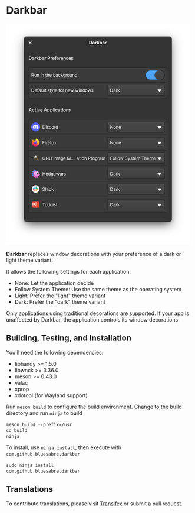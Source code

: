 # Darkbar

![Screenshot](data/screenshots/1x.png?raw=true)

**Darkbar** replaces window decorations with your preference of a dark or light theme variant.

It allows the following settings for each application:

- None: Let the application decide
- Follow System Theme: Use the same theme as the operating system
- Light: Prefer the "light" theme variant
- Dark: Prefer the "dark" theme variant

Only applications using traditional decorations are supported. If your app is unaffected by Darkbar, the application controls its window decorations.

## Building, Testing, and Installation

You'll need the following dependencies:

* libhandy >= 1.5.0
* libwnck >= 3.36.0
* meson >= 0.43.0
* valac
* xprop
* xdotool (for Wayland support)

Run `meson build` to configure the build environment. Change to the build directory and run `ninja` to build

    meson build --prefix=/usr
    cd build
    ninja

To install, use `ninja install`, then execute with `com.github.bluesabre.darkbar`

    sudo ninja install
    com.github.bluesabre.darkbar

## Translations

To contribute translations, please visit [Transifex](https://www.transifex.com/bluesabreorg/darkbar) or submit a pull request.

